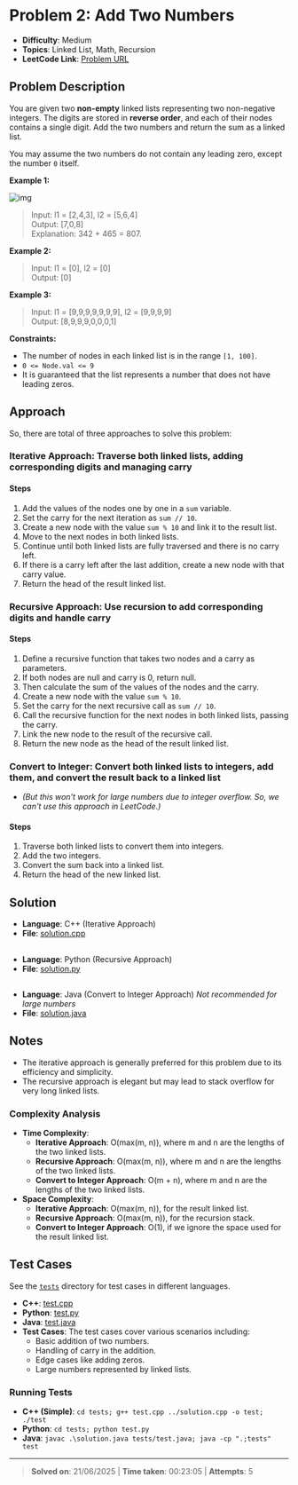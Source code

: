 # Problem 2: Add Two Numbers

- **Difficulty**: Medium
- **Topics**: Linked List, Math, Recursion
- **LeetCode Link**: [Problem URL](https://leetcode.com/problems/add-two-numbers/)

## Problem Description

You are given two **non-empty** linked lists representing two non-negative integers. The digits are stored in **reverse order**, and each of their nodes contains a single digit. Add the two numbers and return the sum as a linked list.

You may assume the two numbers do not contain any leading zero, except the number `0` itself.

**Example 1:**

![img](https://assets.leetcode.com/uploads/2020/10/02/addtwonumber1.jpg)

> Input: l1 = [2,4,3], l2 = [5,6,4]  
> Output: [7,0,8]  
> Explanation: 342 + 465 = 807.

**Example 2:**

> Input: l1 = [0], l2 = [0]  
> Output: [0]

**Example 3:**

> Input: l1 = [9,9,9,9,9,9,9], l2 = [9,9,9,9]  
> Output: [8,9,9,9,0,0,0,1]

**Constraints:**

- The number of nodes in each linked list is in the range `[1, 100]`.
- `0 <= Node.val <= 9`
- It is guaranteed that the list represents a number that does not have leading zeros.

## Approach

So, there are total of three approaches to solve this problem:

### **Iterative Approach**: Traverse both linked lists, adding corresponding digits and managing carry

#### Steps

1. Add the values of the nodes one by one in a `sum` variable.
2. Set the carry for the next iteration as `sum // 10`.
3. Create a new node with the value `sum % 10` and link it to the result list.
4. Move to the next nodes in both linked lists.
5. Continue until both linked lists are fully traversed and there is no carry left.
6. If there is a carry left after the last addition, create a new node with that carry value.
7. Return the head of the result linked list.

### **Recursive Approach**: Use recursion to add corresponding digits and handle carry

#### Steps

1. Define a recursive function that takes two nodes and a carry as parameters.
2. If both nodes are null and carry is 0, return null.
3. Then calculate the sum of the values of the nodes and the carry.
4. Create a new node with the value `sum % 10`.
5. Set the carry for the next recursive call as `sum // 10`.
6. Call the recursive function for the next nodes in both linked lists, passing the carry.
7. Link the new node to the result of the recursive call.
8. Return the new node as the head of the result linked list.

### **Convert to Integer**: Convert both linked lists to integers, add them, and convert the result back to a linked list  

- _(But this won't work for large numbers due to integer overflow. So, we can't use this approach in LeetCode.)_

#### Steps

1. Traverse both linked lists to convert them into integers.
2. Add the two integers.
3. Convert the sum back into a linked list.
4. Return the head of the new linked list.

## Solution

- **Language**: C++ (Iterative Approach)
- **File**: [solution.cpp](solution.cpp)

##

- **Language**: Python (Recursive Approach)
- **File**: [solution.py](solution.py)

##

- **Language**: Java (Convert to Integer Approach) _Not recommended for large numbers_
- **File**: [solution.java](solution.java)

## Notes

- The iterative approach is generally preferred for this problem due to its efficiency and simplicity.
- The recursive approach is elegant but may lead to stack overflow for very long linked lists.

### Complexity Analysis

- **Time Complexity**:
  - **Iterative Approach**: O(max(m, n)), where m and n are the lengths of the two linked lists.
  - **Recursive Approach**: O(max(m, n)), where m and n are the lengths of the two linked lists.
  - **Convert to Integer Approach**: O(m + n), where m and n are the lengths of the two linked lists.
- **Space Complexity**:
  - **Iterative Approach**: O(max(m, n)), for the result linked list.
  - **Recursive Approach**: O(max(m, n)), for the recursion stack.
  - **Convert to Integer Approach**: O(1), if we ignore the space used for the result linked list.

## Test Cases

See the [`tests`](/tests/) directory for test cases in different languages.

- **C++**: [test.cpp](tests/test.cpp)
- **Python**: [test.py](tests/test.py)
- **Java**: [test.java](tests/test.java)
- **Test Cases**: The test cases cover various scenarios including:
  - Basic addition of two numbers.
  - Handling of carry in the addition.
  - Edge cases like adding zeros.
  - Large numbers represented by linked lists.

### Running Tests

- **C++ (Simple)**: `cd tests; g++ test.cpp ../solution.cpp -o test; ./test`
- **Python**: `cd tests; python test.py`
- **Java**: `javac .\solution.java tests/test.java; java -cp ".;tests" test`

---

> **Solved on**: 21/06/2025 |
> **Time taken**: 00:23:05 |
> **Attempts**: 5
